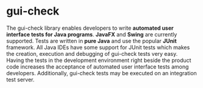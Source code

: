 gui-check
========

The gui-check library enables developers to write **automated user interface tests for Java programs**. **JavaFX** and **Swing** are currently supported. Tests are written in **pure Java** and use the popular **JUnit** framework. All Java IDEs have some support for JUnit tests which makes the creation, execution and debugging of gui-check tests very easy.  
Having the tests in the development environment right beside the product code increases the acceptance of automated user interface tests among developers. Additionally, gui-check tests may be executed on an integration test server.

